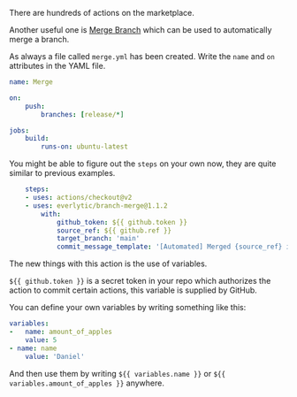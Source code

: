 There are hundreds of actions on the marketplace.

Another useful one is [Merge Branch](https://github.com/marketplace/actions/branch-merge) which can be used to automatically merge a branch.

As always a file called `merge.yml` has been created. Write the `name` and `on` attributes in the YAML file.

```yaml
name: Merge

on:
	push:
		branches: [release/*]

jobs:
	build:
		runs-on: ubuntu-latest
```

You might be able to figure out the `steps` on your own now, they are quite similar to previous examples.

```yaml
	steps:
	- uses: actions/checkout@v2
	- uses: everlytic/branch-merge@1.1.2
		with:
			github_token: ${{ github.token }}
			source_ref: ${{ github.ref }}
			target_branch: 'main'
			commit_message_template: '[Automated] Merged {source_ref} into target {target_branch}'
```

The new things with this action is the use of variables.

`${{ github.token }}` is a secret token in your repo which authorizes the action to commit certain actions, this variable is supplied by GitHub.

You can define your own variables by writing something like this:

```yaml
variables:
-	name: amount_of_apples
	value: 5
- name: name
	value: 'Daniel'
```

And then use them by writing `${{ variables.name }}` or `${{ variables.amount_of_apples }}` anywhere.